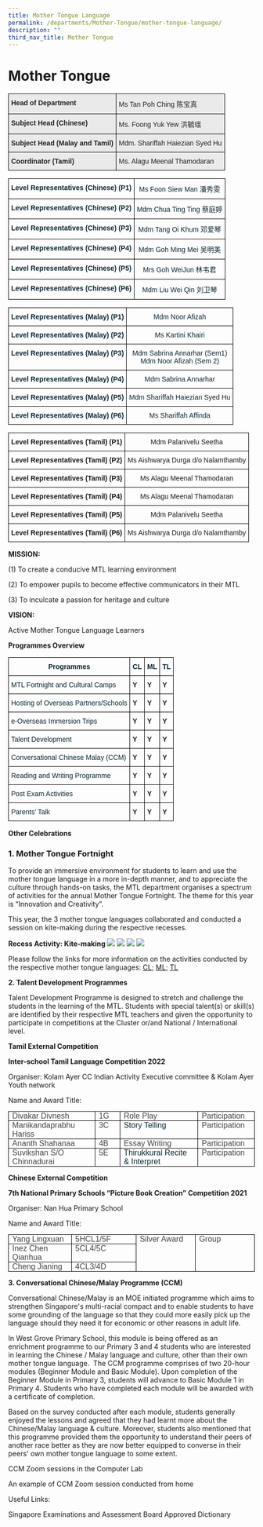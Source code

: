 ```yaml
---
title: Mother Tongue Language
permalink: /departments/Mother-Tongue/mother-tongue-language/
description: ""
third_nav_title: Mother Tongue
---
```

# Mother Tongue

<style type="text/css">
.tg  {border-collapse:collapse;border-spacing:0;}
.tg td{border-color:black;border-style:solid;border-width:1px;font-family:Arial, sans-serif;font-size:14px;
  overflow:hidden;padding:10px 5px;word-break:normal;}
.tg th{border-color:black;border-style:solid;border-width:1px;font-family:Arial, sans-serif;font-size:14px;
  font-weight:normal;overflow:hidden;padding:10px 5px;word-break:normal;}
.tg .tg-y7qa{background-color:#EAEAEA;color:#222;text-align:left;vertical-align:top}
.tg .tg-rj1p{background-color:#EAEAEA;color:#222;font-weight:bold;text-align:left;vertical-align:top}
</style>
<table class="tg">
<thead>
  <tr>
    <th class="tg-rj1p">Head of Department</th>
    <th class="tg-y7qa">Ms Tan Poh Ching 陈宝真</th>
  </tr>
</thead>
<tbody>
  <tr>
    <td class="tg-rj1p">Subject Head (Chinese)<br></td>
    <td class="tg-y7qa">Ms. Foong Yuk Yew 洪毓瑶<br></td>
  </tr>
  <tr>
    <td class="tg-rj1p">Subject Head (Malay and Tamil)</td>
    <td class="tg-y7qa">Mdm. Shariffah Haiezian Syed Hu</td>
  </tr>
  <tr>
    <td class="tg-rj1p">Coordinator (Tamil)<br></td>
    <td class="tg-y7qa">Ms. Alagu Meenal Thamodaran</td>
  </tr>
</tbody>
</table>

<style type="text/css">
.tg  {border-collapse:collapse;border-spacing:0;}
.tg td{border-color:black;border-style:solid;border-width:1px;font-family:Arial, sans-serif;font-size:14px;
  overflow:hidden;padding:10px 5px;word-break:normal;}
.tg th{border-color:black;border-style:solid;border-width:1px;font-family:Arial, sans-serif;font-size:14px;
  font-weight:normal;overflow:hidden;padding:10px 5px;word-break:normal;}
.tg .tg-s7de{color:#0C2733;font-weight:bold;text-align:center;vertical-align:top}
.tg .tg-eohv{color:#0C2733;text-align:center;vertical-align:top}
</style>
<table class="tg">
<thead>
  <tr>
    <th class="tg-s7de">Level Representatives (Chinese) (P1)</th>
    <th class="tg-eohv">Ms Foon Siew Man 潘秀雯<br></th>
  </tr>
</thead>
<tbody>
  <tr>
    <td class="tg-s7de">Level Representatives (Chinese) (P2)<br></td>
    <td class="tg-eohv">Mdm Chua Ting Ting  蔡庭婷<br></td>
  </tr>
  <tr>
    <td class="tg-s7de">Level Representatives (Chinese) (P3)<br></td>
    <td class="tg-eohv">Mdm Tang Oi Khum 邓爱琴<br></td>
  </tr>
  <tr>
    <td class="tg-s7de">Level Representatives (Chinese) (P4)</td>
    <td class="tg-eohv">Mdm Goh Ming Mei 吴明美<br></td>
  </tr>
  <tr>
    <td class="tg-s7de">Level Representatives (Chinese) (P5)</td>
    <td class="tg-eohv">Mrs Goh WeiJun 林韦君</td>
  </tr>
  <tr>
    <td class="tg-s7de">Level Representatives (Chinese) (P6)</td>
    <td class="tg-eohv">Mdm Liu Wei Qin 刘卫琴</td>
  </tr>
</tbody>
</table>

<style type="text/css">
.tg  {border-collapse:collapse;border-spacing:0;}
.tg td{border-color:black;border-style:solid;border-width:1px;font-family:Arial, sans-serif;font-size:14px;
  overflow:hidden;padding:10px 5px;word-break:normal;}
.tg th{border-color:black;border-style:solid;border-width:1px;font-family:Arial, sans-serif;font-size:14px;
  font-weight:normal;overflow:hidden;padding:10px 5px;word-break:normal;}
.tg .tg-s7de{color:#0C2733;font-weight:bold;text-align:center;vertical-align:top}
.tg .tg-eohv{color:#0C2733;text-align:center;vertical-align:top}
</style>
<table class="tg">
<thead>
  <tr>
    <th class="tg-s7de">Level Representatives (Malay) (P1)</th>
    <th class="tg-eohv">Mdm Noor Afizah</th>
  </tr>
</thead>
<tbody>
  <tr>
    <td class="tg-s7de">Level Representatives (Malay) (P2)</td>
    <td class="tg-eohv">Ms Kartini Khairi</td>
  </tr>
  <tr>
    <td class="tg-s7de">Level Representatives (Malay) (P3)</td>
    <td class="tg-eohv">Mdm Sabrina Annarhar (Sem1)<br>Mdm Noor Afizah (Sem 2)</td>
  </tr>
  <tr>
    <td class="tg-s7de">Level Representatives (Malay) (P4)</td>
    <td class="tg-eohv">Mdm Sabrina Annarhar </td>
  </tr>
  <tr>
    <td class="tg-s7de">Level Representatives (Malay) (P5)</td>
    <td class="tg-eohv">Mdm Shariffah Haiezian <span style="color:#222">Syed Hu</span></td>
  </tr>
  <tr>
    <td class="tg-s7de">Level Representatives (Malay) (P6)</td>
    <td class="tg-eohv">Ms Shariffah Affinda </td>
  </tr>
</tbody>
</table>

<style type="text/css">
.tg  {border-collapse:collapse;border-spacing:0;}
.tg td{border-color:black;border-style:solid;border-width:1px;font-family:Arial, sans-serif;font-size:14px;
  overflow:hidden;padding:10px 5px;word-break:normal;}
.tg th{border-color:black;border-style:solid;border-width:1px;font-family:Arial, sans-serif;font-size:14px;
  font-weight:normal;overflow:hidden;padding:10px 5px;word-break:normal;}
.tg .tg-baqh{text-align:center;vertical-align:top}
.tg .tg-amwm{font-weight:bold;text-align:center;vertical-align:top}
</style>
<table class="tg">
<thead>
  <tr>
    <th class="tg-amwm">Level Representatives (Tamil) (P1)</th>
    <th class="tg-baqh"> Mdm Palanivelu Seetha </th>
  </tr>
</thead>
<tbody>
  <tr>
    <td class="tg-amwm">Level Representatives (Tamil) (P2) </td>
    <td class="tg-baqh"> Ms Aishwarya Durga d/o Nalamthamby</td>
  </tr>
  <tr>
    <td class="tg-amwm">Level Representatives (Tamil) (P3) </td>
    <td class="tg-baqh"> Ms Alagu Meenal Thamodaran</td>
  </tr>
  <tr>
    <td class="tg-amwm">Level Representatives (Tamil) (P4) </td>
    <td class="tg-baqh"> Ms Alagu Meenal Thamodaran</td>
  </tr>
  <tr>
    <td class="tg-amwm">Level Representatives (Tamil) (P5) </td>
    <td class="tg-baqh"> Mdm Palanivelu Seetha </td>
  </tr>
  <tr>
    <td class="tg-amwm">Level Representatives (Tamil) (P6) </td>
    <td class="tg-baqh"> Ms Aishwarya Durga d/o Nalamthamby</td>
  </tr>
</tbody>
</table>

**MISSION:**

(1)  To create a conducive MTL learning environment

(2)  To empower pupils to become effective communicators in their MTL

(3)  To inculcate a passion for heritage and culture

**VISION:**

 Active Mother Tongue Language Learners



**Programmes Overview**

<style type="text/css">
.tg  {border-collapse:collapse;border-spacing:0;}
.tg td{border-color:black;border-style:solid;border-width:1px;font-family:Arial, sans-serif;font-size:14px;
  overflow:hidden;padding:10px 5px;word-break:normal;}
.tg th{border-color:black;border-style:solid;border-width:1px;font-family:Arial, sans-serif;font-size:14px;
  font-weight:normal;overflow:hidden;padding:10px 5px;word-break:normal;}
.tg .tg-7wcr{color:#0C2733;text-align:left;vertical-align:top}
.tg .tg-s7de{color:#0C2733;font-weight:bold;text-align:center;vertical-align:top}
.tg .tg-z01w{color:#0C2733;font-weight:bold;text-align:left;vertical-align:top}
</style>
<table class="tg">
<thead>
  <tr>
    <th class="tg-s7de">Programmes</th>
    <th class="tg-s7de">CL</th>
    <th class="tg-s7de">ML</th>
    <th class="tg-s7de">TL</th>
  </tr>
</thead>
<tbody>
  <tr>
    <td class="tg-7wcr">MTL Fortnight and Cultural Camps</td>
    <td class="tg-z01w">Y</td>
    <td class="tg-z01w">Y</td>
    <td class="tg-z01w">Y</td>
  </tr>
  <tr>
    <td class="tg-7wcr">Hosting of Overseas Partners/Schools </td>
    <td class="tg-z01w">Y</td>
    <td class="tg-z01w">Y</td>
    <td class="tg-z01w">Y<br></td>
  </tr>
  <tr>
    <td class="tg-7wcr">e-Overseas Immersion Trips<br></td>
    <td class="tg-z01w">Y</td>
    <td class="tg-z01w">Y<br></td>
    <td class="tg-z01w">Y<br></td>
  </tr>
  <tr>
    <td class="tg-7wcr">Talent Development<br></td>
    <td class="tg-z01w">Y</td>
    <td class="tg-z01w">Y</td>
    <td class="tg-z01w">Y</td>
  </tr>
  <tr>
    <td class="tg-7wcr">Conversational Chinese Malay (CCM)<br></td>
    <td class="tg-z01w">Y</td>
    <td class="tg-z01w">Y<br></td>
    <td class="tg-z01w">Y</td>
  </tr>
  <tr>
    <td class="tg-7wcr">Reading and Writing Programme<br></td>
    <td class="tg-z01w">Y<br></td>
    <td class="tg-z01w">Y<br></td>
    <td class="tg-z01w">Y<br></td>
  </tr>
  <tr>
    <td class="tg-7wcr">Post Exam Activities </td>
    <td class="tg-z01w">Y</td>
    <td class="tg-z01w">Y<br></td>
    <td class="tg-z01w">Y</td>
  </tr>
  <tr>
    <td class="tg-7wcr">Parents’ Talk<br></td>
    <td class="tg-z01w">Y<br></td>
    <td class="tg-z01w">Y<br></td>
    <td class="tg-z01w">Y</td>
  </tr>
</tbody>
</table>

**Other Celebrations**
### **1\. Mother Tongue Fortnight**

  

To provide an immersive environment for students to learn and use the mother tongue language in a more in-depth manner, and to appreciate the culture through hands-on tasks, the MTL department organises a spectrum of activities for the annual Mother Tongue Fortnight. The theme for this year is “Innovation and Creativity”.

This year, the 3 mother tongue languages collaborated and conducted a session on kite-making during the respective recesses.

  

**Recess Activity: Kite-making**
![](/images/Until%202022_Pictures/Kite_1.jpg)
![](/images/Until%202022_Pictures/Kite_2.jpg)
![](/images/Until%202022_Pictures/Kite_3.jpg)
![](/images/Until%202022_Pictures/Kite_4.jpg)


Please follow the links for more information on the activities conducted by the respective mother tongue languages:&nbsp;[CL](https://westgrovepri.moe.edu.sg/departments/mother-tongue/chinese);&nbsp;[ML](https://westgrovepri.moe.edu.sg/departments/mother-tongue/malay);&nbsp;[TL](https://westgrovepri.moe.edu.sg/departments/mother-tongue/tamil)

**2\. Talent Development Programmes**  
  
Talent Development Programme is designed to stretch and challenge the students in the learning of the MTL. Students with special talent(s) or skill(s) are identified by their respective MTL teachers and given the opportunity to participate in competitions at the Cluster or/and National / International level.



**Tamil External Competition**  

**Inter-school Tamil Language Competition 2022**

Organiser: Kolam Ayer CC Indian Activity Executive committee &amp; Kolam Ayer Youth network

Name and Award Title:

<table style="margin: 0px; outline: 0px; padding: 0px; border-collapse: collapse; border: none;" cellpadding="0" cellspacing="0" border="1" class="MsoTableGrid"><tbody style="margin: 0px; outline: 0px; padding: 0px;"><tr style="margin: 0px; outline: 0px; padding: 0px; height: 13.9pt;"><td style="margin: 0px; outline: 0px; padding: 0in 5.4pt; width: 148.15pt; border: 1pt solid windowtext; height: 13.9pt;" valign="top" width="198"><p style="margin: 0px 0px 0in; outline: 0px; padding: 0px; line-height: normal; font-weight: 400; font-size: 16px; color: rgb(12, 39, 51); font-family: &quot;Open Sans&quot;;" class="MsoNormal"><span style="margin: 0px; outline: 0px; padding: 0px; font-family: Arial, sans-serif; color: rgb(68, 68, 68); background: white;">Divakar Divnesh</span></p></td><td style="margin: 0px; outline: 0px; padding: 0in 5.4pt; width: 38.15pt; border-top: 1pt solid windowtext; border-right: 1pt solid windowtext; border-bottom: 1pt solid windowtext; border-image: initial; border-left: none; height: 13.9pt;" valign="top" width="51"><p style="margin: 0px 0px 0in; outline: 0px; padding: 0px; line-height: normal; font-weight: 400; font-size: 16px; color: rgb(12, 39, 51); font-family: &quot;Open Sans&quot;;" class="MsoNormal"><span style="margin: 0px; outline: 0px; padding: 0px; font-family: Arial, sans-serif; color: rgb(68, 68, 68); background: white;">1G</span></p></td><td style="margin: 0px; outline: 0px; padding: 0in 5.4pt; width: 159.95pt; border-top: 1pt solid windowtext; border-right: 1pt solid windowtext; border-bottom: 1pt solid windowtext; border-image: initial; border-left: none; height: 13.9pt;" valign="top" width="213"><p style="margin: 0px 0px 0in; outline: 0px; padding: 0px; line-height: normal; font-weight: 400; font-size: 16px; color: rgb(12, 39, 51); font-family: &quot;Open Sans&quot;;" class="MsoNormal"><span style="margin: 0px; outline: 0px; padding: 0px; font-family: Arial, sans-serif; color: rgb(68, 68, 68); background: white;">Role Play</span></p></td><td style="margin: 0px; outline: 0px; padding: 0in 5.4pt; width: 85.25pt; border-top: 1pt solid windowtext; border-right: 1pt solid windowtext; border-bottom: 1pt solid windowtext; border-image: initial; border-left: none; height: 13.9pt;" valign="top" width="114"><p style="margin: 0px 0px 0in; outline: 0px; padding: 0px; line-height: normal; font-weight: 400; font-size: 16px; color: rgb(12, 39, 51); font-family: &quot;Open Sans&quot;;" class="MsoNormal"><span style="margin: 0px; outline: 0px; padding: 0px; font-family: Arial, sans-serif; color: rgb(68, 68, 68); background: white;">Participation</span></p></td></tr><tr style="margin: 0px; outline: 0px; padding: 0px;"><td style="margin: 0px; outline: 0px; padding: 0in 5.4pt; width: 148.15pt; border-right: 1pt solid windowtext; border-bottom: 1pt solid windowtext; border-left: 1pt solid windowtext; border-image: initial; border-top: none;" valign="top" width="198"><p style="margin: 0px 0px 0in; outline: 0px; padding: 0px; line-height: normal; font-weight: 400; font-size: 16px; color: rgb(12, 39, 51); font-family: &quot;Open Sans&quot;;" class="MsoNormal"><span style="margin: 0px; outline: 0px; padding: 0px; font-family: Arial, sans-serif; color: rgb(68, 68, 68); background: white;">Manikandaprabhu Hariss</span></p></td><td style="margin: 0px; outline: 0px; padding: 0in 5.4pt; width: 38.15pt; border-top: none; border-left: none; border-bottom: 1pt solid windowtext; border-right: 1pt solid windowtext;" valign="top" width="51"><p style="margin: 0px 0px 0in; outline: 0px; padding: 0px; line-height: normal; font-weight: 400; font-size: 16px; color: rgb(12, 39, 51); font-family: &quot;Open Sans&quot;;" class="MsoNormal"><span style="margin: 0px; outline: 0px; padding: 0px; font-family: Arial, sans-serif; color: rgb(68, 68, 68); background: white;">3C</span></p></td><td style="margin: 0px; outline: 0px; padding: 0in 5.4pt; width: 159.95pt; border-top: none; border-left: none; border-bottom: 1pt solid windowtext; border-right: 1pt solid windowtext;" valign="top" width="213"><p style="margin: 0px 0px 0in; outline: 0px; padding: 0px; line-height: normal; font-weight: 400; font-size: 16px; color: rgb(12, 39, 51); font-family: &quot;Open Sans&quot;;" class="MsoNormal"><span style="margin: 0px; outline: 0px; padding: 0px; font-family: Arial, sans-serif;" lang="EN-SG">Story Telling</span><span style="margin: 0px; outline: 0px; padding: 0px; font-family: Arial, sans-serif; color: rgb(68, 68, 68); background: white;"></span></p></td><td style="margin: 0px; outline: 0px; padding: 0in 5.4pt; width: 85.25pt; border-top: none; border-left: none; border-bottom: 1pt solid windowtext; border-right: 1pt solid windowtext;" valign="top" width="114"><p style="margin: 0px 0px 0in; outline: 0px; padding: 0px; line-height: normal; font-weight: 400; font-size: 16px; color: rgb(12, 39, 51); font-family: &quot;Open Sans&quot;;" class="MsoNormal"><span style="margin: 0px; outline: 0px; padding: 0px; font-family: Arial, sans-serif; color: rgb(68, 68, 68); background: white;">Participation</span></p></td></tr><tr style="margin: 0px; outline: 0px; padding: 0px;"><td style="margin: 0px; outline: 0px; padding: 0in 5.4pt; width: 148.15pt; border-right: 1pt solid windowtext; border-bottom: 1pt solid windowtext; border-left: 1pt solid windowtext; border-image: initial; border-top: none;" valign="top" width="198"><p style="margin: 0px 0px 0in; outline: 0px; padding: 0px; line-height: normal; font-weight: 400; font-size: 16px; color: rgb(12, 39, 51); font-family: &quot;Open Sans&quot;;" class="MsoNormal"><span style="margin: 0px; outline: 0px; padding: 0px; font-family: Arial, sans-serif; color: rgb(68, 68, 68); background: white;">Ananth Shahanaa</span></p></td><td style="margin: 0px; outline: 0px; padding: 0in 5.4pt; width: 38.15pt; border-top: none; border-left: none; border-bottom: 1pt solid windowtext; border-right: 1pt solid windowtext;" valign="top" width="51"><p style="margin: 0px 0px 0in; outline: 0px; padding: 0px; line-height: normal; font-weight: 400; font-size: 16px; color: rgb(12, 39, 51); font-family: &quot;Open Sans&quot;;" class="MsoNormal"><span style="margin: 0px; outline: 0px; padding: 0px; font-family: Arial, sans-serif; color: rgb(68, 68, 68); background: white;">4B</span></p></td><td style="margin: 0px; outline: 0px; padding: 0in 5.4pt; width: 159.95pt; border-top: none; border-left: none; border-bottom: 1pt solid windowtext; border-right: 1pt solid windowtext;" valign="top" width="213"><p style="margin: 0px 0px 0in; outline: 0px; padding: 0px; line-height: normal; font-weight: 400; font-size: 16px; color: rgb(12, 39, 51); font-family: &quot;Open Sans&quot;;" class="MsoNormal"><span style="margin: 0px; outline: 0px; padding: 0px; font-family: Arial, sans-serif; color: rgb(68, 68, 68); background: white;">Essay Writing</span></p></td><td style="margin: 0px; outline: 0px; padding: 0in 5.4pt; width: 85.25pt; border-top: none; border-left: none; border-bottom: 1pt solid windowtext; border-right: 1pt solid windowtext;" valign="top" width="114"><p style="margin: 0px 0px 0in; outline: 0px; padding: 0px; line-height: normal; font-weight: 400; font-size: 16px; color: rgb(12, 39, 51); font-family: &quot;Open Sans&quot;;" class="MsoNormal"><span style="margin: 0px; outline: 0px; padding: 0px; font-family: Arial, sans-serif; color: rgb(68, 68, 68); background: white;">Participation</span></p></td></tr><tr style="margin: 0px; outline: 0px; padding: 0px;"><td style="margin: 0px; outline: 0px; padding: 0in 5.4pt; width: 148.15pt; border-right: 1pt solid windowtext; border-bottom: 1pt solid windowtext; border-left: 1pt solid windowtext; border-image: initial; border-top: none;" valign="top" width="198"><p style="margin: 0px 0px 0in; outline: 0px; padding: 0px; line-height: normal; font-weight: 400; font-size: 16px; color: rgb(12, 39, 51); font-family: &quot;Open Sans&quot;;" class="MsoNormal"><span style="margin: 0px; outline: 0px; padding: 0px; font-family: Arial, sans-serif; color: rgb(68, 68, 68); background: white;">Suvikshan S/O Chinnadurai</span></p></td><td style="margin: 0px; outline: 0px; padding: 0in 5.4pt; width: 38.15pt; border-top: none; border-left: none; border-bottom: 1pt solid windowtext; border-right: 1pt solid windowtext;" valign="top" width="51"><p style="margin: 0px 0px 0in; outline: 0px; padding: 0px; line-height: normal; font-weight: 400; font-size: 16px; color: rgb(12, 39, 51); font-family: &quot;Open Sans&quot;;" class="MsoNormal"><span style="margin: 0px; outline: 0px; padding: 0px; font-family: Arial, sans-serif; color: rgb(68, 68, 68); background: white;">5E</span></p></td><td style="margin: 0px; outline: 0px; padding: 0in 5.4pt; width: 159.95pt; border-top: none; border-left: none; border-bottom: 1pt solid windowtext; border-right: 1pt solid windowtext;" valign="top" width="213"><p style="margin: 0px 0px 0in; outline: 0px; padding: 0px; line-height: normal; font-weight: 400; font-size: 16px; color: rgb(12, 39, 51); font-family: &quot;Open Sans&quot;;" class="MsoNormal"><span style="margin: 0px; outline: 0px; padding: 0px; font-family: Arial, sans-serif;" lang="EN-SG">Thirukkural Recite &amp; Interpret</span><span style="margin: 0px; outline: 0px; padding: 0px; font-family: Arial, sans-serif; color: rgb(68, 68, 68); background: white;"></span></p></td><td style="margin: 0px; outline: 0px; padding: 0in 5.4pt; width: 85.25pt; border-top: none; border-left: none; border-bottom: 1pt solid windowtext; border-right: 1pt solid windowtext;" valign="top" width="114"><p style="margin: 0px 0px 0in; outline: 0px; padding: 0px; line-height: normal; font-weight: 400; font-size: 16px; color: rgb(12, 39, 51); font-family: &quot;Open Sans&quot;;" class="MsoNormal"><span style="margin: 0px; outline: 0px; padding: 0px; font-family: Arial, sans-serif; color: rgb(68, 68, 68); background: white;">Participation</span></p></td></tr></tbody></table>

**Chinese External Competition**

**7th&nbsp;National Primary Schools “Picture Book Creation” Competition 2021**

Organiser: Nan Hua Primary School

Name and Award Title:

<table style="margin: 0px; outline: 0px; padding: 0px; color: rgb(12, 39, 51); font-family: Catamaran; font-size: 16px; font-style: normal; font-variant-ligatures: normal; font-variant-caps: normal; font-weight: 400; letter-spacing: normal; orphans: 2; text-align: left; text-transform: none; white-space: normal; widows: 2; word-spacing: 0px; -webkit-text-stroke-width: 0px; text-decoration-thickness: initial; text-decoration-style: initial; text-decoration-color: initial; border-collapse: collapse; border: none;" cellpadding="0" cellspacing="0" border="1" class="MsoTableGrid"><tbody style="margin: 0px; outline: 0px; padding: 0px;"><tr style="margin: 0px; outline: 0px; padding: 0px;"><td style="margin: 0px; outline: 0px; padding: 0in 5.4pt; width: 107.85pt; border: 1pt solid windowtext;" valign="top" width="144"><p style="margin: 0px 0px 0in; outline: 0px; padding: 0px; line-height: normal; font-weight: 400; font-size: 16px; color: rgb(12, 39, 51); font-family: &quot;Open Sans&quot;;" class="MsoNormal"><span style="margin: 0px; outline: 0px; padding: 0px; font-family: Arial, sans-serif; color: rgb(68, 68, 68); background: white;">Yang Lingxuan</span></p></td><td style="margin: 0px; outline: 0px; padding: 0in 5.4pt; width: 107.85pt; border-top: 1pt solid windowtext; border-right: 1pt solid windowtext; border-bottom: 1pt solid windowtext; border-image: initial; border-left: none;" valign="top" width="144"><p style="margin: 0px 0px 0in; outline: 0px; padding: 0px; line-height: normal; font-weight: 400; font-size: 16px; color: rgb(12, 39, 51); font-family: &quot;Open Sans&quot;;" class="MsoNormal"><span style="margin: 0px; outline: 0px; padding: 0px; font-family: Arial, sans-serif; color: rgb(68, 68, 68); background: white;">5HCL1/5F</span></p></td><td style="margin: 0px; outline: 0px; padding: 0in 5.4pt; width: 107.9pt; border-top: 1pt solid windowtext; border-right: 1pt solid windowtext; border-bottom: 1pt solid windowtext; border-image: initial; border-left: none;" valign="top" rowspan="3" width="144"><p style="margin: 0px 0px 0in; outline: 0px; padding: 0px; line-height: normal; font-weight: 400; font-size: 16px; color: rgb(12, 39, 51); font-family: &quot;Open Sans&quot;;" class="MsoNormal"><span style="margin: 0px; outline: 0px; padding: 0px; font-family: Arial, sans-serif; color: rgb(68, 68, 68); background: white;">Silver Award</span></p></td><td style="margin: 0px; outline: 0px; padding: 0in 5.4pt; width: 107.9pt; border-top: 1pt solid windowtext; border-right: 1pt solid windowtext; border-bottom: 1pt solid windowtext; border-image: initial; border-left: none;" valign="top" rowspan="3" width="144"><p style="margin: 0px 0px 0in; outline: 0px; padding: 0px; line-height: normal; font-weight: 400; font-size: 16px; color: rgb(12, 39, 51); font-family: &quot;Open Sans&quot;;" class="MsoNormal"><span style="margin: 0px; outline: 0px; padding: 0px; font-family: Arial, sans-serif; color: rgb(68, 68, 68); background: white;">Group</span></p></td></tr><tr style="margin: 0px; outline: 0px; padding: 0px;"><td style="margin: 0px; outline: 0px; padding: 0in 5.4pt; width: 107.85pt; border-right: 1pt solid windowtext; border-bottom: 1pt solid windowtext; border-left: 1pt solid windowtext; border-image: initial; border-top: none;" valign="top" width="144"><p style="margin: 0px 0px 0in; outline: 0px; padding: 0px; line-height: normal; font-weight: 400; font-size: 16px; color: rgb(12, 39, 51); font-family: &quot;Open Sans&quot;;" class="MsoNormal"><span style="margin: 0px; outline: 0px; padding: 0px; font-family: Arial, sans-serif; color: rgb(68, 68, 68); background: white;">Inez Chen Qianhua</span></p></td><td style="margin: 0px; outline: 0px; padding: 0in 5.4pt; width: 107.85pt; border-top: none; border-left: none; border-bottom: 1pt solid windowtext; border-right: 1pt solid windowtext;" valign="top" width="144"><p style="margin: 0px 0px 0in; outline: 0px; padding: 0px; line-height: normal; font-weight: 400; font-size: 16px; color: rgb(12, 39, 51); font-family: &quot;Open Sans&quot;;" class="MsoNormal"><span style="margin: 0px; outline: 0px; padding: 0px; font-family: Arial, sans-serif; color: rgb(68, 68, 68); background: white;">5CL4/5C</span></p></td></tr><tr style="margin: 0px; outline: 0px; padding: 0px;"><td style="margin: 0px; outline: 0px; padding: 0in 5.4pt; width: 107.85pt; border-right: 1pt solid windowtext; border-bottom: 1pt solid windowtext; border-left: 1pt solid windowtext; border-image: initial; border-top: none;" valign="top" width="144"><p style="margin: 0px 0px 0in; outline: 0px; padding: 0px; line-height: normal; font-weight: 400; font-size: 16px; color: rgb(12, 39, 51); font-family: &quot;Open Sans&quot;;" class="MsoNormal"><span style="margin: 0px; outline: 0px; padding: 0px; font-family: Arial, sans-serif; color: rgb(68, 68, 68); background: white;">Cheng Jianing</span></p></td><td style="margin: 0px; outline: 0px; padding: 0in 5.4pt; width: 107.85pt; border-top: none; border-left: none; border-bottom: 1pt solid windowtext; border-right: 1pt solid windowtext;" valign="top" width="144"><p style="margin: 0px 0px 0in; outline: 0px; padding: 0px; line-height: normal; font-weight: 400; font-size: 16px; color: rgb(12, 39, 51); font-family: &quot;Open Sans&quot;;" class="MsoNormal"><span style="margin: 0px; outline: 0px; padding: 0px; font-family: Arial, sans-serif; color: rgb(68, 68, 68); background: white;">4CL3/4D</span></p></td></tr></tbody></table>

**3\. Conversational Chinese/Malay Programme (CCM)**&nbsp;

Conversational Chinese/Malay is an MOE initiated programme which aims to strengthen Singapore's multi-racial compact and to enable students to have some grounding of the language so that they could more easily pick up the language should they need it for economic or other reasons in adult life.

In West Grove Primary School, this module is being offered as an enrichment programme to our Primary 3 and 4 students who are interested in learning the Chinese / Malay language and culture, other than their own mother tongue language.&nbsp; The CCM programme comprises of two 20-hour modules (Beginner Module and Basic Module). Upon completion of the Beginner Module in Primary 3, students will advance to Basic Module 1 in Primary 4. Students who have completed each module will be awarded with a certificate of completion.

Based on the survey conducted after each module, students generally enjoyed the lessons and agreed that they had learnt more about the Chinese/Malay language &amp; culture.&nbsp;Moreover, students also mentioned that this&nbsp;programme provided them the opportunity to understand their peers of another race better as they are now better equipped to converse in their peers' own mother tongue language to some extent.

CCM Zoom sessions in the Computer Lab&nbsp; &nbsp; &nbsp; &nbsp; &nbsp; &nbsp; &nbsp; &nbsp; &nbsp; &nbsp; &nbsp; &nbsp; &nbsp; 



An example of CCM Zoom session conducted from home




Useful Links:

Singapore Examinations and Assessment Board Approved Dictionary
[](/files/2017PSLEDictList.pdf)